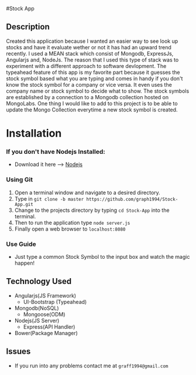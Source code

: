 
#Stock App

## Description 
  Created this application because I wanted an easier way to see look up stocks and have it evaluate wether or not it has had an upward trend recently. 
  I used a MEAN stack which consist of Mongodb, ExpressJs, Angularjs and, NodeJs. The reason that I used this type of stack was to experiment with a different
  approach to software devlopment. 
  The typeahead feature of this app is my favorite part because it guesses the stock symbol based what you are typing and comes in handy if you don't know the stock symbol for a company or vice versa. 
  It even uses the company name or stock symbol to decide what to show. The stock symbols are established by a connection to a Mongodb collection hosted on MongoLabs.
  One thing I would like to add to this project is to be able to update the Mongo Collection everytime a new stock symbol is created.
# Installation 
### If you don't have Nodejs Installed:
* Download it here --> [Nodejs](https://nodejs.org/en/)

### Using Git
1. Open a terminal window and navigate to a desired directory. 
2. Type in `git clone -b master https://github.com/graph1994/Stock-App.git`
3. Change to the projects directory by typing `cd Stock-App` into the terminal.
4. Then to run the application type `node server.js`
5. Finally open a web browser to `localhost:8080`

### Use Guide 
* Just type a common Stock Symbol to the input box and watch the magic happen!


## Technology Used
* Angularjs(JS Framework)
    * UI-Bootstrap (Typeahead)
* Mongodb(NoSQL)
    * Mongoose(ODM)
* Nodejs(JS Server)
    * Express(API Handler)
* Bower(Package Manager)

## Issues
* If you run into any problems contact me at `graff1994@gmail.com`

